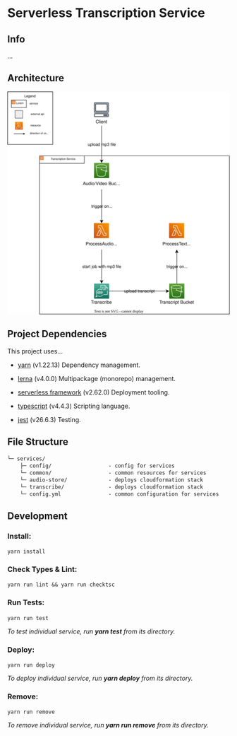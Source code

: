 # Serverless Transcription Service

## Info

...

## Architecture

<p align="center">
  <img src="/architecture-diagram.drawio.svg" />
</p>


## Project Dependencies

This project uses...
- [yarn](https://classic.yarnpkg.com/lang/en/) (v1.22.13) Dependency management.

- [lerna](https://lerna.js.org/) (v4.0.0) Multipackage (monorepo) management.

- [serverless framework](https://www.serverless.com/) (v2.62.0) Deployment tooling. 

- [typescript](https://www.typescriptlang.org/) (v4.4.3) Scripting language. 

- [jest](https://jestjs.io/) (v26.6.3) Testing.


## File Structure
```
└─ services/
    ├─ config/                  - config for services
    └─ common/                  - common resources for services
    └─ audio-store/             - deploys cloudformation stack
    └─ transcribe/              - deploys cloudformation stack
    └─ config.yml               - common configuration for services
```

## Development

### Install:
```
yarn install
```

### Check Types & Lint:
```
yarn run lint && yarn run checktsc
```

### Run Tests:
```
yarn run test
```
*To test individual service, run **yarn test** from its directory.*

### Deploy:
```
yarn run deploy
```
*To deploy individual service, run **yarn deploy** from its directory.*

### Remove:
```
yarn run remove
```
*To remove individual service, run **yarn run remove** from its directory.*
